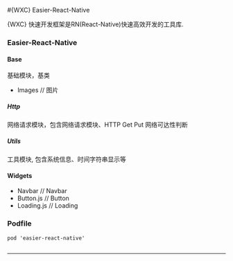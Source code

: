 #{WXC} Easier-React-Native

{WXC} 快速开发框架是RN(React-Native)快速高效开发的工具库.



### Easier-React-Native
#### Base
基础模块，基类
* Images 		// 图片



##### Http
网络请求模块，包含网络请求模块、HTTP Get Put  网络可达性判断

##### Utils
工具模块, 包含系统信息、时间字符串显示等

#### Widgets
* Navbar 	  // Navbar
* Button.js   // Button
* Loading.js  // Loading



### Podfile

```
pod 'easier-react-native'


```

---